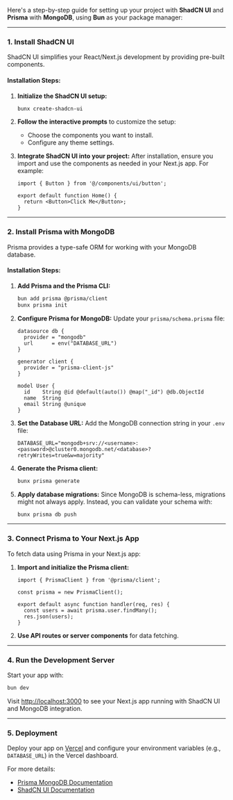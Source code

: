 Here's a step-by-step guide for setting up your project with **ShadCN UI** and **Prisma** with **MongoDB**, using **Bun** as your package manager:

---

### **1. Install ShadCN UI**
ShadCN UI simplifies your React/Next.js development by providing pre-built components.

#### Installation Steps:
1. **Initialize the ShadCN UI setup:**
   ```bash
   bunx create-shadcn-ui
   ```
2. **Follow the interactive prompts** to customize the setup:
   - Choose the components you want to install.
   - Configure any theme settings.

3. **Integrate ShadCN UI into your project:**
   After installation, ensure you import and use the components as needed in your Next.js app. For example:
   ```tsx
   import { Button } from '@/components/ui/button';

   export default function Home() {
     return <Button>Click Me</Button>;
   }
   ```

---

### **2. Install Prisma with MongoDB**
Prisma provides a type-safe ORM for working with your MongoDB database.

#### Installation Steps:
1. **Add Prisma and the Prisma CLI:**
   ```bash
   bun add prisma @prisma/client
   bunx prisma init
   ```

2. **Configure Prisma for MongoDB:**
   Update your `prisma/schema.prisma` file:
   ```prisma
   datasource db {
     provider = "mongodb"
     url      = env("DATABASE_URL")
   }

   generator client {
     provider = "prisma-client-js"
   }

   model User {
     id    String @id @default(auto()) @map("_id") @db.ObjectId
     name  String
     email String @unique
   }
   ```

3. **Set the Database URL:**
   Add the MongoDB connection string in your `.env` file:
   ```env
   DATABASE_URL="mongodb+srv://<username>:<password>@cluster0.mongodb.net/<database>?retryWrites=true&w=majority"
   ```

4. **Generate the Prisma client:**
   ```bash
   bunx prisma generate
   ```

5. **Apply database migrations:**
   Since MongoDB is schema-less, migrations might not always apply. Instead, you can validate your schema with:
   ```bash
   bunx prisma db push
   ```

---

### **3. Connect Prisma to Your Next.js App**
To fetch data using Prisma in your Next.js app:

1. **Import and initialize the Prisma client:**
   ```tsx
   import { PrismaClient } from '@prisma/client';

   const prisma = new PrismaClient();

   export default async function handler(req, res) {
     const users = await prisma.user.findMany();
     res.json(users);
   }
   ```

2. **Use API routes or server components** for data fetching.

---

### **4. Run the Development Server**
Start your app with:
```bash
bun dev
```

Visit [http://localhost:3000](http://localhost:3000) to see your Next.js app running with ShadCN UI and MongoDB integration.

---

### **5. Deployment**
Deploy your app on [Vercel](https://vercel.com) and configure your environment variables (e.g., `DATABASE_URL`) in the Vercel dashboard.

For more details:
- [Prisma MongoDB Documentation](https://www.prisma.io/docs/guides/database-connectors/mongodb)
- [ShadCN UI Documentation](https://shadcn.dev/docs)

